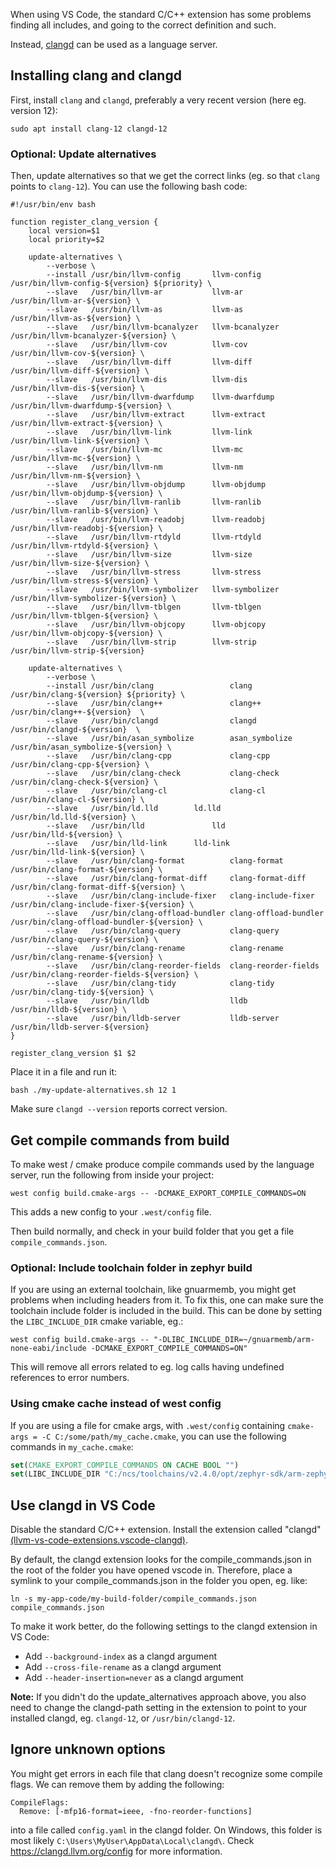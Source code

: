 When using VS Code, the standard C/C++ extension has some problems finding all includes, and going to the correct definition and such.

Instead, [clangd](https://clangd.llvm.org/) can be used as a language server.

## Installing clang and clangd

First, install `clang` and `clangd`, preferably a very recent version (here eg. version 12):

```shell
sudo apt install clang-12 clangd-12
```

### Optional: Update alternatives

Then, update alternatives so that we get the correct links (eg. so that `clang` points to `clang-12`). You can use the following bash code:

```shell
#!/usr/bin/env bash

function register_clang_version {
    local version=$1
    local priority=$2

    update-alternatives \
        --verbose \
        --install /usr/bin/llvm-config       llvm-config      /usr/bin/llvm-config-${version} ${priority} \
        --slave   /usr/bin/llvm-ar           llvm-ar          /usr/bin/llvm-ar-${version} \
        --slave   /usr/bin/llvm-as           llvm-as          /usr/bin/llvm-as-${version} \
        --slave   /usr/bin/llvm-bcanalyzer   llvm-bcanalyzer  /usr/bin/llvm-bcanalyzer-${version} \
        --slave   /usr/bin/llvm-cov          llvm-cov         /usr/bin/llvm-cov-${version} \
        --slave   /usr/bin/llvm-diff         llvm-diff        /usr/bin/llvm-diff-${version} \
        --slave   /usr/bin/llvm-dis          llvm-dis         /usr/bin/llvm-dis-${version} \
        --slave   /usr/bin/llvm-dwarfdump    llvm-dwarfdump   /usr/bin/llvm-dwarfdump-${version} \
        --slave   /usr/bin/llvm-extract      llvm-extract     /usr/bin/llvm-extract-${version} \
        --slave   /usr/bin/llvm-link         llvm-link        /usr/bin/llvm-link-${version} \
        --slave   /usr/bin/llvm-mc           llvm-mc          /usr/bin/llvm-mc-${version} \
        --slave   /usr/bin/llvm-nm           llvm-nm          /usr/bin/llvm-nm-${version} \
        --slave   /usr/bin/llvm-objdump      llvm-objdump     /usr/bin/llvm-objdump-${version} \
        --slave   /usr/bin/llvm-ranlib       llvm-ranlib      /usr/bin/llvm-ranlib-${version} \
        --slave   /usr/bin/llvm-readobj      llvm-readobj     /usr/bin/llvm-readobj-${version} \
        --slave   /usr/bin/llvm-rtdyld       llvm-rtdyld      /usr/bin/llvm-rtdyld-${version} \
        --slave   /usr/bin/llvm-size         llvm-size        /usr/bin/llvm-size-${version} \
        --slave   /usr/bin/llvm-stress       llvm-stress      /usr/bin/llvm-stress-${version} \
        --slave   /usr/bin/llvm-symbolizer   llvm-symbolizer  /usr/bin/llvm-symbolizer-${version} \
        --slave   /usr/bin/llvm-tblgen       llvm-tblgen      /usr/bin/llvm-tblgen-${version} \
        --slave   /usr/bin/llvm-objcopy      llvm-objcopy     /usr/bin/llvm-objcopy-${version} \
        --slave   /usr/bin/llvm-strip	     llvm-strip       /usr/bin/llvm-strip-${version}

    update-alternatives \
        --verbose \
        --install /usr/bin/clang                 clang                 /usr/bin/clang-${version} ${priority} \
        --slave   /usr/bin/clang++               clang++               /usr/bin/clang++-${version}  \
        --slave   /usr/bin/clangd                clangd                /usr/bin/clangd-${version}  \
        --slave   /usr/bin/asan_symbolize        asan_symbolize        /usr/bin/asan_symbolize-${version} \
        --slave   /usr/bin/clang-cpp             clang-cpp             /usr/bin/clang-cpp-${version} \
        --slave   /usr/bin/clang-check           clang-check           /usr/bin/clang-check-${version} \
        --slave   /usr/bin/clang-cl              clang-cl              /usr/bin/clang-cl-${version} \
        --slave   /usr/bin/ld.lld		 ld.lld		       /usr/bin/ld.lld-${version} \
        --slave   /usr/bin/lld		         lld	               /usr/bin/lld-${version} \
        --slave   /usr/bin/lld-link		 lld-link	       /usr/bin/lld-link-${version} \
        --slave   /usr/bin/clang-format          clang-format          /usr/bin/clang-format-${version} \
        --slave   /usr/bin/clang-format-diff     clang-format-diff     /usr/bin/clang-format-diff-${version} \
        --slave   /usr/bin/clang-include-fixer   clang-include-fixer   /usr/bin/clang-include-fixer-${version} \
        --slave   /usr/bin/clang-offload-bundler clang-offload-bundler /usr/bin/clang-offload-bundler-${version} \
        --slave   /usr/bin/clang-query           clang-query           /usr/bin/clang-query-${version} \
        --slave   /usr/bin/clang-rename          clang-rename          /usr/bin/clang-rename-${version} \
        --slave   /usr/bin/clang-reorder-fields  clang-reorder-fields  /usr/bin/clang-reorder-fields-${version} \
        --slave   /usr/bin/clang-tidy            clang-tidy            /usr/bin/clang-tidy-${version} \
        --slave   /usr/bin/lldb                  lldb                  /usr/bin/lldb-${version} \
        --slave   /usr/bin/lldb-server           lldb-server           /usr/bin/lldb-server-${version}
}

register_clang_version $1 $2
```

Place it in a file and run it:

```shell
bash ./my-update-alternatives.sh 12 1
```

Make sure `clangd --version` reports correct version.

## Get compile commands from build

To make west / cmake produce compile commands used by the language server, run the following from inside your project:

```shell
west config build.cmake-args -- -DCMAKE_EXPORT_COMPILE_COMMANDS=ON
```

This adds a new config to your `.west/config` file.

Then build normally, and check in your build folder that you get a file `compile_commands.json`.

### Optional: Include toolchain folder in zephyr build

If you are using an external toolchain, like gnuarmemb, you might get problems when including headers from it. To fix this, one can make sure the toolchain include folder is included in the build. This can be done by setting the `LIBC_INCLUDE_DIR` cmake variable, eg.:

```shell
west config build.cmake-args -- "-DLIBC_INCLUDE_DIR=~/gnuarmemb/arm-none-eabi/include -DCMAKE_EXPORT_COMPILE_COMMANDS=ON"
```

<span dir="">This will remove all errors related to eg. log calls having undefined references to error numbers.</span>

### Using cmake cache instead of west config
If you are using a file for cmake args, with `.west/config` containing `cmake-args = -C C:/some/path/my_cache.cmake`, you can use the following commands in `my_cache.cmake`:

```cmake
set(CMAKE_EXPORT_COMPILE_COMMANDS ON CACHE BOOL "")
set(LIBC_INCLUDE_DIR "C:/ncs/toolchains/v2.4.0/opt/zephyr-sdk/arm-zephyr-eabi/arm-zephyr-eabi/include" CACHE PATH "")
```

## Use clangd in VS Code

Disable the standard C/C++ extension. Install the extension called "clangd" [(llvm-vs-code-extensions.vscode-clangd)](https://marketplace.visualstudio.com/items?itemName=llvm-vs-code-extensions.vscode-clangd). 

By default, the clangd extension looks for the compile_commands.json in the root of the folder you have opened vscode in. Therefore, place a symlink to your compile_commands.json in the folder you open, eg. like:

```
ln -s ​​​​​​​my-app-code/my-build-folder/compile_commands.json compile_commands.json
```

To make it work better, do the following settings to the clangd extension in VS Code:

- Add `--background-index` as a clangd argument
- Add `--cross-file-rename` as a clangd argument
- Add `--header-insertion=never`​​​​​​​ as a clangd argument

**Note:** If you didn't do the update_alternatives approach above, you also need to change the clangd-path setting in the extension to point to your installed clangd, eg. `clangd-12`, or `/usr/bin/clangd-12`.

## Ignore unknown options
You might get errors in each file that clang doesn't recognize some compile flags. We can remove them by adding the following:

```
CompileFlags:
  Remove: [-mfp16-format=ieee, -fno-reorder-functions]
```

into a file called `config.yaml` in the clangd folder. On Windows, this folder is most likely `C:\Users\MyUser\AppData\Local\clangd\`. Check https://clangd.llvm.org/config for more information.
